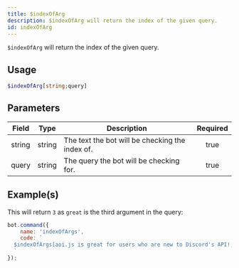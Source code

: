 ```yaml
---
title: $indexOfArg
description: $indexOfArg will return the index of the given query.
id: indexOfArg
---
```


`$indexOfArg` will return the index of the given query.

## Usage

```php
$indexOfArg[string;query]
```

## Parameters

| Field  | Type   | Description                                     | Required |
| ------ | ------ | ----------------------------------------------- | :------: |
| string | string | The text the bot will be checking the index of. |   true   |
| query  | string | The query the bot will be checking for.         |   true   |

## Example(s)

This will return `3` as `great` is the third argument in the query:

```javascript
bot.command({
    name: 'indexOfArgs',
    code: `
  $indexOfArgs[aoi.js is great for users who are new to Discord's API!;great]
  `
});
```
